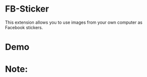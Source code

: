 # FB-Sticker

This extension allows you to use images from your own computer as Facebook stickers.

# Demo


# Note:
